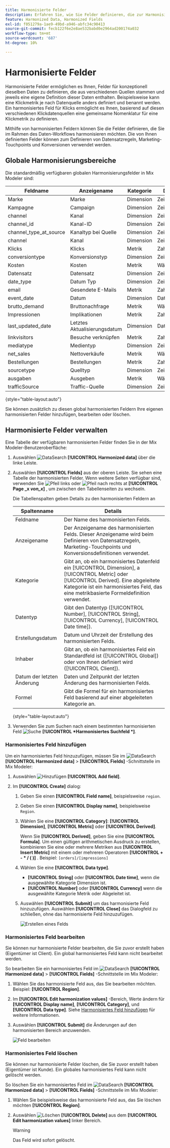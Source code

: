 ```yaml
---
title: Harmonisierte Felder
description: Erfahren Sie, wie Sie Felder definieren, die zur Harmonisierung Ihrer Daten in Mix Modeler verwendet werden sollen.
feature: Harmonized Data, Harmonized Fields
exl-id: f051279a-1ae9-49bd-a946-abfc34c90413
source-git-commit: fecb122f6e2e8ae532babd0e2964ad200174a032
workflow-type: tm+mt
source-wordcount: '687'
ht-degree: 10%

---
```


# Harmonisierte Felder

Harmonisierte Felder ermöglichen es Ihnen, Felder für konzeptionell dieselben Daten zu definieren, die aus verschiedenen Quellen stammen und jeweils eine eigene Definition dieser Daten enthalten. Beispielsweise kann eine Klickmetrik je nach Datenquelle anders definiert und benannt werden. Ein harmonisiertes Feld für Klicks ermöglicht es Ihnen, basierend auf diesen verschiedenen Klickdatenquellen eine gemeinsame Nomenklatur für eine Klickmetrik zu definieren.

Mithilfe von harmonisierten Feldern können Sie die Felder definieren, die Sie im Rahmen des Daten-Workflows harmonisieren möchten. Die von Ihnen definierten Felder können zum Definieren von Datensatzregeln, Marketing-Touchpoints und Konversionen verwendet werden.

## Globale Harmonisierungsbereiche

Die standardmäßig verfügbaren globalen Harmonisierungsfelder in Mix Modeler sind:


| Feldname | Anzeigename | Kategorie | Datentyp | Kommentar |
| ---------------------- | ---------------------- | --------- | --------- | --------- |
| Marke | Marke | Dimension | Zeichenfolge |           |
| Kampagne | Campaign | Dimension | Zeichenfolge |           |
| channel | Kanal | Dimension | Zeichenfolge |           |
| channel_id | Kanal-ID | Dimension | Zeichenfolge |           |
| channel_type_at_source | Kanaltyp bei Quelle | Dimension | Zeichenfolge |           |
| channel | Kanal | Dimension | Zeichenfolge |           |
| Klicks | Klicks | Metrik | Zahl |           |
| conversiontype | Konversionstyp | Dimension | Zeichenfolge |           |
| Kosten | Kosten | Metrik | Währung |           |
| Datensatz | Datensatz | Dimension | Zeichenfolge |           |
| date_type | Datum Typ | Dimension | Zeichenfolge | Tag, Woche |
| email | Gesendete E-Mails | Metrik | Zahl |           |
| event_date | Datum | Dimension | Datum/Uhrzeit |           |
| brutto_demand | Bruttonachfrage | Metrik | Währung |           |
| Impressionen | Implikationen | Metrik | Zahl |           |
| last_updated_date | Letztes Aktualisierungsdatum | Dimension | Datum/Uhrzeit |           |
| linkvisitors | Besuche verknüpfen | Metrik | Zahl |           |
| mediatype | Medientyp | Dimension | Zeichenfolge |           |
| net_sales | Nettoverkäufe | Metrik | Währung |           |
| Bestellungen | Bestellungen | Metrik | Zahl |           |
| sourcetype | Quelltyp | Dimension | Zeichenfolge |           |
| ausgaben | Ausgeben | Metrik | Währung |           |
| trafficSource | Traffic-Quelle | Dimension | Zeichenfolge |           |

{style="table-layout:auto"}

Sie können zusätzlich zu diesen global harmonisierten Feldern Ihre eigenen harmonisierten Felder hinzufügen, bearbeiten oder löschen.

## Harmonisierte Felder verwalten

Eine Tabelle der verfügbaren harmonisierten Felder finden Sie in der Mix Modeler-Benutzeroberfläche:

1. Auswählen ![DataSearch](../assets/icons/DataCheck.svg) **[!UICONTROL Harmonized data]** über die linke Leiste.

1. Auswählen **[!UICONTROL Fields]** aus der oberen Leiste. Sie sehen eine Tabelle der harmonisierten Felder. Wenn weitere Seiten verfügbar sind, verwenden Sie ![Pfeil links](../assets/icons/ChevronLeft.svg) oder ![Pfeil nach rechts](../assets/icons/ChevronRight.svg) at **[!UICONTROL Page _x _von_x_]** , um zwischen den Tabellenseiten zu wechseln.

   Die Tabellenspalten geben Details zu den harmonisierten Feldern an

   | Spaltenname | Details |
   | ---------------------- | ----------|
   | Feldname | Der Name des harmonisierten Felds. |
   | Anzeigename | Der Anzeigename des harmonisierten Felds. Dieser Anzeigename wird beim Definieren von Datensatzregeln, Marketing-Touchpoints und Konversionsdefinitionen verwendet. |
   | Kategorie | Gibt an, ob ein harmonisiertes Datenfeld ein [!UICONTROL Dimension], a [!UICONTROL Metric] oder [!UICONTROL Derived]. Eine abgeleitete Kategorie ist ein harmonisiertes Feld, das eine metrikbasierte Formeldefinition verwendet. |
   | Datentyp | Gibt den Datentyp ([!UICONTROL Number], [!UICONTROL String], [!UICONTROL Currency], [!UICONTROL Date time]). |
   | Erstellungsdatum | Datum und Uhrzeit der Erstellung des harmonisierten Felds. |
   | Inhaber | Gibt an, ob ein harmonisiertes Feld ein Standardfeld ist ([!UICONTROL Global]) oder von Ihnen definiert wird ([!UICONTROL Client]). |
   | Datum der letzten Änderung | Daten und Zeitpunkt der letzten Änderung des harmonisierten Felds. |
   | Formel | Gibt die Formel für ein harmonisiertes Feld basierend auf einer abgeleiteten Kategorie an. |

   {style="table-layout:auto"}

1. Verwenden Sie zum Suchen nach einem bestimmten harmonisierten Feld ![Suche](../assets/icons/Search.svg) **[!UICONTROL *Harmonisiertes Suchfeld *]**.


### Harmonisiertes Feld hinzufügen

Um ein harmonisiertes Feld hinzuzufügen, müssen Sie im ![DataSearch](../assets/icons/DataCheck.svg) **[!UICONTROL Harmonized data]** > **[!UICONTROL Fields]** -Schnittstelle im Mix Modeler:

1. Auswählen ![Hinzufügen](../assets/icons/AddCircle.svg) **[!UICONTROL Add field]**.

1. Im **[!UICONTROL Create]** dialog:

   1. Geben Sie einen **[!UICONTROL Field name]**, beispielsweise `region`.
   1. Geben Sie einen **[!UICONTROL Display name]**, beispielsweise `Region`.
   1. Wählen Sie eine **[!UICONTROL Category]**: **[!UICONTROL Dimension]**, **[!UICONTROL Metric]** oder **[!UICONTROL Derived]**.

      Wenn Sie **[!UICONTROL Derived]**, geben Sie eine **[!UICONTROL Formula]**. Um einen gültigen arithmetischen Ausdruck zu erstellen, kombinieren Sie eine oder mehrere Metriken aus **[!UICONTROL Insert Metric]** mit einem oder mehreren Operatoren **[!UICONTROL + - * / ( )]** . Beispiel: `[orders]/[impressions]`

   1. Wählen Sie eine **[!UICONTROL Data type]**.

      - **[!UICONTROL String]** oder **[!UICONTROL Date time]**, wenn die ausgewählte Kategorie Dimension ist.
      - **[!UICONTROL Number]** oder **[!UICONTROL Currency]** wenn die ausgewählte Kategorie Metrik oder Abgeleitet ist.

   1. Auswählen **[!UICONTROL Submit]** um das harmonisierte Feld hinzuzufügen. Auswählen **[!UICONTROL Close]** das Dialogfeld zu schließen, ohne das harmonisierte Feld hinzuzufügen.

      ![Erstellen eines Felds](../assets/create-field.png)


### Harmonisiertes Feld bearbeiten

Sie können nur harmonisierte Felder bearbeiten, die Sie zuvor erstellt haben (Eigentümer ist Client). Ein global harmonisiertes Feld kann nicht bearbeitet werden.

So bearbeiten Sie ein harmonisiertes Feld im ![DataSearch](../assets/icons/DataCheck.svg) **[!UICONTROL Harmonized data]** > **[!UICONTROL Fields]** -Schnittstelle im Mix Modeler:

1. Wählen Sie das harmonisierte Feld aus, das Sie bearbeiten möchten. Beispiel: **[!UICONTROL Region]**.

1. Im **[!UICONTROL Edit harmonization values]** -Bereich, Werte ändern für **[!UICONTROL Display name]**, **[!UICONTROL Category]**, und **[!UICONTROL Data type]**. Siehe [Harmonisiertes Feld hinzufügen](#add-a-harmonized-field) für weitere Informationen.

1. Auswählen **[!UICONTROL Submit]** die Änderungen auf den harmonisierten Bereich anzuwenden.

   ![Feld bearbeiten](../assets/edit-field.png)

### Harmonisiertes Feld löschen

Sie können nur harmonisierte Felder löschen, die Sie zuvor erstellt haben (Eigentümer ist Kunde). Ein globales harmonisiertes Feld kann nicht gelöscht werden.

So löschen Sie ein harmonisiertes Feld im ![DataSearch](../assets/icons/DataCheck.svg) **[!UICONTROL Harmonized data]** > **[!UICONTROL Fields]** -Schnittstelle im Mix Modeler:

1. Wählen Sie beispielsweise das harmonisierte Feld aus, das Sie löschen möchten **[!UICONTROL Region]**.

1. Auswählen ![Löschen](../assets/icons/Delete.svg) **[!UICONTROL Delete]** aus dem **[!UICONTROL Edit harmonization values]** linker Bereich.

   >[!WARNING]
   >
   >   Das Feld wird sofort gelöscht.

